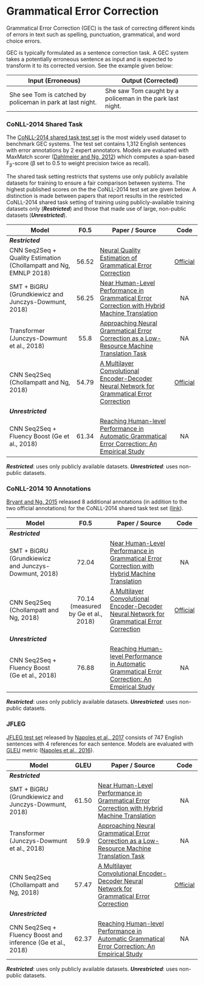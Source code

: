 # Grammatical Error Correction

Grammatical Error Correction (GEC) is the task of correcting different kinds of errors in text such as spelling, punctuation, grammatical, and word choice errors. 

GEC is typically formulated as a sentence correction task. A GEC system takes a potentially erroneous sentence as input and is expected to transform it to its corrected version. See the example given below: 

| Input (Erroneous)          | Output (Corrected)     |
| -------------------------  | ---------------------- |
|She see Tom is catched by policeman in park at last night. | She saw Tom caught by a policeman in the park last night.|

### CoNLL-2014 Shared Task

The [CoNLL-2014 shared task test set](https://www.comp.nus.edu.sg/~nlp/conll14st/conll14st-test-data.tar.gz) is the most widely used dataset to benchmark GEC systems. The test set contains 1,312 English sentences with error annotations by 2 expert annotators. Models are evaluated with MaxMatch scorer ([Dahlmeier and Ng, 2012](http://www.aclweb.org/anthology/N12-1067)) which computes a span-based F<sub>β</sub>-score (β set to 0.5 to weight precision twice as recall).

The shared task setting restricts that systems use only publicly available datasets for training to ensure a fair comparison between systems. The highest published scores on the the CoNLL-2014 test set are given below. A distinction is made between papers that report results in the restricted CoNLL-2014 shared task setting of training using publicly-available training datasets only (_**Restricted**_) and those that made use of large, non-public datasets (_**Unrestricted**_).


| Model           | F0.5  |  Paper / Source | Code |
| ------------- | :-----:| --- | :-----: |
|_**Restricted**_ |      
| CNN Seq2Seq + Quality Estimation (Chollampatt and Ng, EMNLP 2018) | 56.52 | [Neural Quality Estimation of Grammatical Error Correction](http://aclweb.org/anthology/D18-1274) | [Official](https://github.com/nusnlp/neuqe/) |
| SMT + BiGRU (Grundkiewicz and Junczys-Dowmunt, 2018) |  56.25 | [Near Human-Level Performance in Grammatical Error Correction with Hybrid Machine Translation](http://aclweb.org/anthology/N18-2046)| NA |
| Transformer (Junczys-Dowmunt et al., 2018) | 55.8 | [Approaching Neural Grammatical Error Correction as a Low-Resource Machine Translation Task](http://aclweb.org/anthology/N18-1055)| NA |
| CNN Seq2Seq (Chollampatt and Ng, 2018)| 54.79 | [A Multilayer Convolutional Encoder-Decoder Neural Network for Grammatical Error Correction](https://www.aaai.org/ocs/index.php/AAAI/AAAI18/paper/viewFile/17308/16137)| [Official](https://github.com/nusnlp/mlconvgec2018) |
|_**Unrestricted**_  |
| CNN Seq2Seq + Fluency Boost (Ge et al., 2018) |  61.34 | [Reaching Human-level Performance in Automatic Grammatical Error Correction: An Empirical Study](https://arxiv.org/pdf/1807.01270.pdf)| NA |

_**Restricted**_: uses only publicly available datasets. _**Unrestricted**_: uses non-public datasets.


### CoNLL-2014 10 Annotations

[Bryant and Ng, 2015](http://aclweb.org/anthology/P15-1068) released 8 additional annotations (in addition to the two official annotations) for the CoNLL-2014 shared task test set ([link](http://www.comp.nus.edu.sg/~nlp/sw/10gec_annotations.zip)).

| Model           | F0.5  |  Paper / Source | Code |
| ------------- | :-----:| --- | :-----: |
|_**Restricted**_     |           
| SMT + BiGRU (Grundkiewicz and Junczys-Dowmunt, 2018) |  72.04 | [Near Human-Level Performance in Grammatical Error Correction with Hybrid Machine Translation](http://aclweb.org/anthology/N18-2046)| NA |
| CNN Seq2Seq (Chollampatt and Ng, 2018)| 70.14 (measured by Ge et al., 2018) | [ A Multilayer Convolutional Encoder-Decoder Neural Network for Grammatical Error Correction](https://www.aaai.org/ocs/index.php/AAAI/AAAI18/paper/viewFile/17308/16137)| [Official](https://github.com/nusnlp/mlconvgec2018) |
|_**Unrestricted**_            |
| CNN Seq2Seq + Fluency Boost (Ge et al., 2018) |  76.88 | [Reaching Human-level Performance in Automatic Grammatical Error Correction: An Empirical Study](https://arxiv.org/pdf/1807.01270.pdf)| NA |

_**Restricted**_: uses only publicly available datasets. _**Unrestricted**_: uses non-public datasets.


### JFLEG

[JFLEG test set](https://github.com/keisks/jfleg) released by [Napoles et al., 2017](http://aclweb.org/anthology/E17-2037) consists of 747 English sentences with 4 references for each sentence. Models are evaluated with [GLEU](https://github.com/cnap/gec-ranking/) metric ([Napoles et al., 2016](https://arxiv.org/pdf/1605.02592.pdf)).

| Model           | GLEU  |  Paper / Source | Code |
| ------------- | :-----:| --- | :-----: |
|_**Restricted**_     |           
| SMT + BiGRU (Grundkiewicz and Junczys-Dowmunt, 2018) |  61.50 | [Near Human-Level Performance in Grammatical Error Correction with Hybrid Machine Translation](http://aclweb.org/anthology/N18-2046)| NA |
| Transformer (Junczys-Dowmunt et al., 2018) | 59.9 | [Approaching Neural Grammatical Error Correction as a Low-Resource Machine Translation Task](http://aclweb.org/anthology/N18-1055)| NA |
| CNN Seq2Seq (Chollampatt and Ng, 2018)| 57.47 | [ A Multilayer Convolutional Encoder-Decoder Neural Network for Grammatical Error Correction](https://www.aaai.org/ocs/index.php/AAAI/AAAI18/paper/viewFile/17308/16137)| [Official](https://github.com/nusnlp/mlconvgec2018) |
|_**Unrestricted**_           |
| CNN Seq2Seq + Fluency Boost and inference (Ge et al., 2018) |  62.37 | [Reaching Human-level Performance in Automatic Grammatical Error Correction: An Empirical Study](https://arxiv.org/pdf/1807.01270.pdf)| NA |

_**Restricted**_: uses only publicly available datasets. _**Unrestricted**_: uses non-public datasets.


